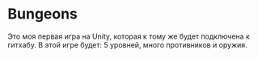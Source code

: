 # Bungeons
Это моя первая игра на Unity, которая к тому же будет подключена к гитхабу. В этой игре будет: 5 уровней, много противников и оружия.
